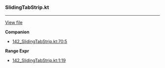 ### SlidingTabStrip.kt
---
[View file](files/142_SlidingTabStrip.kt)

**Companion**

 - [142_SlidingTabStrip.kt:70:5](files/142_SlidingTabStrip.kt#L70)

**Range Expr**

 - [142_SlidingTabStrip.kt:1:19](files/142_SlidingTabStrip.kt#L1:)
